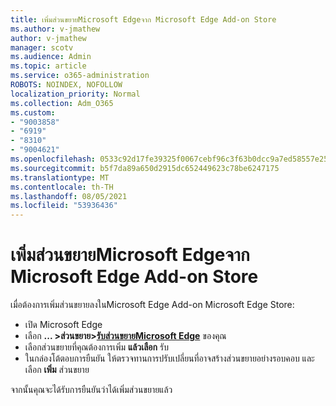 ```yaml
---
title: เพิ่มส่วนขยายMicrosoft Edgeจาก Microsoft Edge Add-on Store
ms.author: v-jmathew
author: v-jmathew
manager: scotv
ms.audience: Admin
ms.topic: article
ms.service: o365-administration
ROBOTS: NOINDEX, NOFOLLOW
localization_priority: Normal
ms.collection: Adm_O365
ms.custom:
- "9003858"
- "6919"
- "8310"
- "9004621"
ms.openlocfilehash: 0533c92d17fe39325f0067cebf96c3f63b0dcc9a7ed58557e2557ef75aad55e6
ms.sourcegitcommit: b5f7da89a650d2915dc652449623c78be6247175
ms.translationtype: MT
ms.contentlocale: th-TH
ms.lasthandoff: 08/05/2021
ms.locfileid: "53936436"
---
```

# <a name="add-an-extension-to-microsoft-edge-from-the-microsoft-edge-add-ons-store"></a>เพิ่มส่วนขยายMicrosoft Edgeจาก Microsoft Edge Add-on Store

เมื่อต้องการเพิ่มส่วนขยายลงในMicrosoft Edge Add-on Microsoft Edge Store:

- เปิด Microsoft Edge
- เลือก **... >ส่วนขยาย>[รับส่วนขยายMicrosoft Edge](https://go.microsoft.com/fwlink/?linkid=2136408)** ของคุณ
- เลือกส่วนขยายที่คุณต้องการเพิ่ม **แล้วเลือก** รับ
- ในกล่องโต้ตอบการยืนยัน ให้ตรวจทานการปรับเปลี่ยนที่อาจสร้างส่วนขยายอย่างรอบคอบ และเลือก **เพิ่ม** ส่วนขยาย

จากนั้นคุณจะได้รับการยืนยันว่าได้เพิ่มส่วนขยายแล้ว
